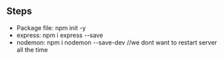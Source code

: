 ## Steps

- Package file: npm init -y
- express: npm i express --save
- nodemon: npm i nodemon --save-dev //we dont want to restart server all the time